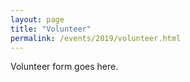 ```yaml
---
layout: page
title: "Volunteer"
permalink: /events/2019/volunteer.html
---
```


Volunteer form goes here.
